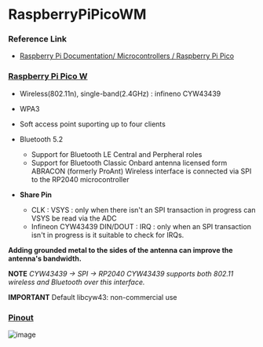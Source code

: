 # RaspberryPiPicoWM

### Reference Link
- [Raspberry Pi Documentation/ Microcontrollers / Raspberry Pi Pico](https://www.raspberrypi.com/documentation/microcontrollers/raspberry-pi-pico.html)

### [Raspberry Pi Pico W](https://www.raspberrypi.com/documentation/microcontrollers/raspberry-pi-pico.html#raspberry-pi-pico-w-and-pico-wh)
- Wireless(802.11n), single-band(2.4GHz) : infineno CYW43439
- WPA3
- Soft access point suporting up to four clients
- Bluetooth 5.2
  - Support for Bluetooth LE Central and Perpheral roles
  - Support for Bluetooth Classic
Onbard antenna licensed form ABRACON (formerly ProAnt)
Wireless interface is connected via SPI to the RP2040 microcontroller

- **Share Pin**
  - CLK : VSYS : only when there isn't an SPI transaction in progress can VSYS be read via the ADC
  - Infineon CYW43439 DIN/DOUT : IRQ : only when an SPI transaction isn't in progress is it suitable to check for IRQs.

**Adding grounded metal to the sides of the antenna can improve the antenna's bandwidth.**

**NOTE**
*CYW43439 -> SPI -> RP2040*
*CYW43439 supports both 802.11 wireless and Bluetooth over this interface.*

**IMPORTANT**
Default libcyw43: non-commercial use

### [Pinout](https://www.raspberrypi.com/documentation/microcontrollers/raspberry-pi-pico.html#pinout-and-design-files-2)
![image](https://github.com/ChungChiuHung/RaspberryPiPicoWM/assets/52248840/486cac1c-fb6f-4c7a-ae1b-ae290a20717b)


